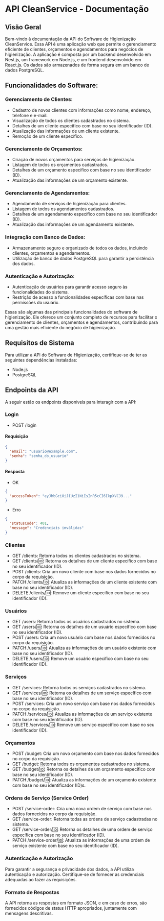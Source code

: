 # API CleanService - Documentação

## Visão Geral
Bem-vindo à documentação da API do Software de Higienização CleanService. Essa API é uma aplicação web que permite o gerenciamento eficiente de clientes, orçamentos e agendamentos para negócios de higienização. A aplicação é composta por um backend desenvolvido em Nest.js, um framework em Node.js, e um frontend desenvolvido em React.js. Os dados são armazenados de forma segura em um banco de dados PostgreSQL.

## Funcionalidades do Software:

### Gerenciamento de Clientes:
* Cadastro de novos clientes com informações como nome, endereço, telefone e e-mail.
* Visualização de todos os clientes cadastrados no sistema.
* Detalhes de um cliente específico com base no seu identificador (ID).
* Atualização das informações de um cliente existente.
* Remoção de um cliente específico.

### Gerenciamento de Orçamentos:
* Criação de novos orçamentos para serviços de higienização.
* Listagem de todos os orçamentos cadastrados.
* Detalhes de um orçamento específico com base no seu identificador (ID).
* Atualização das informações de um orçamento existente.
   
### Gerenciamento de Agendamentos:
* Agendamento de serviços de higienização para clientes.
* Listagem de todos os agendamentos cadastrados.
* Detalhes de um agendamento específico com base no seu identificador (ID).
* Atualização das informações de um agendamento existente.

### Integração com Banco de Dados:
* Armazenamento seguro e organizado de todos os dados, incluindo clientes, orçamentos e agendamentos.
* Utilização de banco de dados PostgreSQL para garantir a persistência dos dados.

### Autenticação e Autorização:
* Autenticação de usuários para garantir acesso seguro às funcionalidades do sistema.
* Restrição de acesso a funcionalidades específicas com base nas permissões do usuário.

Essas são algumas das principais funcionalidades do software de higienização. Ele oferece um conjunto completo de recursos para facilitar o gerenciamento de clientes, orçamentos e agendamentos, contribuindo para uma gestão mais eficiente do negócio de higienização.

## Requisitos de Sistema
Para utilizar a API do Software de Higienização, certifique-se de ter as seguintes dependências instaladas:

* Node.js
* PostgreSQL

## Endpoints da API
A seguir estão os endpoints disponíveis para interagir com a API:

### Login
- POST /login

#### Requisição

```json
{
  "email": "usuario@example.com",
  "senha": "senha_do_usuario"
}
```

#### Resposta
- OK
```json
{
  "accessToken": "eyJhbGciOiJIUzI1NiIsInR5cCI6IkpXVCJ9..."
}
```

- Erro
```json
{
  "statusCode": 401,
  "message": "Credenciais inválidas"
}
```


### Clientes
* GET /clients: Retorna todos os clientes cadastrados no sistema.
* GET /clients/🆔: Retorna os detalhes de um cliente específico com base no seu identificador (ID).
* POST /clients: Cria um novo cliente com base nos dados fornecidos no corpo da requisição.
* PATCH /clients/🆔: Atualiza as informações de um cliente existente com base no seu identificador (ID).
* DELETE /clients/🆔: Remove um cliente específico com base no seu identificador (ID).

### Usuários
* GET /users: Retorna todos os usuários cadastrados no sistema.
* GET /users/🆔: Retorna os detalhes de um usuário específico com base no seu identificador (ID).
* POST /users: Cria um novo usuário com base nos dados fornecidos no corpo da requisição.
* PATCH /users/🆔: Atualiza as informações de um usuário existente com base no seu identificador (ID).
* DELETE /users/🆔: Remove um usuário específico com base no seu identificador (ID).

### Serviços
* GET /services: Retorna todos os serviços cadastrados no sistema.
* GET /services/🆔: Retorna os detalhes de um serviço específico com base no seu identificador (ID).
* POST /services: Cria um novo serviço com base nos dados fornecidos no corpo da requisição.
* PATCH /services/🆔: Atualiza as informações de um serviço existente com base no seu identificador (ID).
* DELETE /services/🆔: Remove um serviço específico com base no seu identificador (ID).
  
### Orçamentos
* POST /budget: Cria um novo orçamento com base nos dados fornecidos no corpo da requisição.
* GET /budget: Retorna todos os orçamentos cadastrados no sistema.
* GET /budget/🆔: Retorna os detalhes de um orçamento específico com base no seu identificador (ID).
* PATCH /budget/🆔: Atualiza as informações de um orçamento existente com base no seu identificador (ID)s.

### Ordens de Serviço (Service Order)
* POST /service-order: Cria uma nova ordem de serviço com base nos dados fornecidos no corpo da requisição.
* GET /service-order: Retorna todas as ordens de serviço cadastradas no sistema.
* GET /service-order/🆔: Retorna os detalhes de uma ordem de serviço específica com base no seu identificador (ID).
* PATCH /service-order/🆔: Atualiza as informações de uma ordem de serviço existente com base no seu identificador (ID).

### Autenticação e Autorização
Para garantir a segurança e privacidade dos dados, a API utiliza autenticação e autorização. Certifique-se de fornecer as credenciais adequadas ao fazer as requisições.

### Formato de Respostas
A API retorna as respostas em formato JSON, e em caso de erros, são fornecidos códigos de status HTTP apropriados, juntamente com mensagens descritivas.
